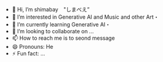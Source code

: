 - 👋 Hi, I’m shimabay　"しまべえ”
- 👀 I’m interested in Generative AI and Music and other Art・
- 🌱 I’m currently learning Generative AI・
- 💞️ I’m looking to collaborate on ...
- 📫 How to reach me is to seond message
- 😄 Pronouns: He
- ⚡ Fun fact: ...

<!---
shimabay/shimabay is a ✨ special ✨ repository because its `README.md` (this file) appears on your GitHub profile.
You can click the Preview link to take a look at your changes.
--->
